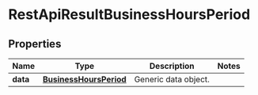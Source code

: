 
# RestApiResultBusinessHoursPeriod

## Properties
Name | Type | Description | Notes
------------ | ------------- | ------------- | -------------
**data** | [**BusinessHoursPeriod**](BusinessHoursPeriod.md) | Generic data object. | 



